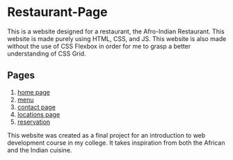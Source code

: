 # Restaurant-Page

This is a website designed for a restaurant, the Afro-Indian Restaurant. 
This website is made purely using HTML, CSS, and JS. This website is also made without the
use of CSS Flexbox in order for me to grasp a better understanding of CSS Grid. 

## Pages

1. [home page](index.html)
2. [menu](menu.html)
3. [contact page](contact.html)
4. [locations page](location.html)
5. [reservation](reservation.html)

This website was created as a final project for an introduction to web development course in 
my college. It takes inspiration from both the African and the Indian cuisine. 

